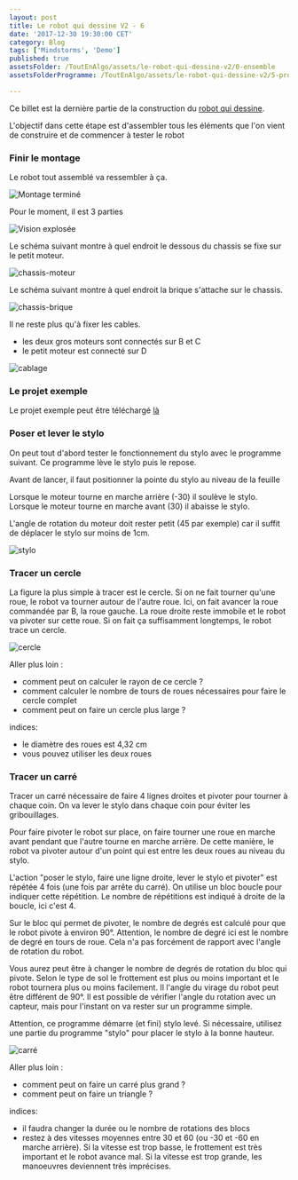 ```yaml
---
layout: post
title: Le robot qui dessine V2 - 6
date: '2017-12-30 19:30:00 CET'
category: Blog
tags: ['Mindstorms', 'Demo']
published: true
assetsFolder: /ToutEnAlgo/assets/le-robot-qui-dessine-v2/0-ensemble
assetsFolderProgramme: /ToutEnAlgo/assets/le-robot-qui-dessine-v2/5-programme

---
```


Ce billet est la dernière partie de la construction du [robot qui dessine]({{site.prefix}}/blog/2017/12/27/le-robot-qui-dessine-v2-1).

L'objectif dans cette étape est d'assembler tous les éléments que l'on vient de construire et de commencer à tester le robot

### Finir le montage

Le robot tout assemblé va ressembler à ça.

![Montage terminé]({{page.assetsFolder}}/dessinateurv2-all-avec-porte-stylo-small.png)

Pour le moment, il est 3 parties

![Vision explosée]({{page.assetsFolder}}/dessinateurv2-avec-porte-stylo-exploded.png)

Le schéma suivant montre à quel endroit le dessous du chassis se fixe sur le petit moteur.

![chassis-moteur]({{page.assetsFolder}}/chassis-moteur.png)

Le schéma suivant montre à quel endroit la brique s'attache sur le chassis.

![chassis-brique]({{page.assetsFolder}}/chassis-brique.png)

Il ne reste plus qu'à fixer les cables.
- les deux gros moteurs sont connectés sur B et C
- le petit moteur est connecté sur D

![cablage]({{page.assetsFolder}}/cablage.png)

### Le projet exemple

Le projet exemple peut être téléchargé [là]({{page.assetsFolder}}/dessinator-v2.ev3)

### Poser et lever le stylo

On peut tout d'abord tester le fonctionnement du stylo avec le programme suivant. Ce programme lève le stylo puis le repose. 

Avant de lancer, il faut positionner la pointe du stylo au niveau de la feuille

Lorsque le moteur tourne en marche arrière (-30) il soulève le stylo. 
Lorsque le moteur tourne en marche avant (30) il abaisse le stylo.

L'angle de rotation du moteur doit rester petit (45 par exemple) car il suffit de déplacer le stylo sur moins de 1cm. 


![stylo]({{page.assetsFolderProgramme}}/stylo.png)

### Tracer un cercle

La figure la plus simple à tracer est le cercle. Si on ne fait tourner qu'une roue, le robot va tourner autour de l'autre roue. Ici, on fait avancer la roue commandée par B, la roue gauche. La roue droite reste immobile et le robot va pivoter sur cette roue. Si on fait ça suffisamment longtemps, le robot trace un cercle. 

![cercle]({{page.assetsFolderProgramme}}/cercle.png)

Aller plus loin :
- comment peut on calculer le rayon de ce cercle ?
- comment calculer le nombre de tours de roues nécessaires pour faire le cercle complet 
- comment peut on faire un cercle plus large ?

indices:
- le diamètre des roues est 4,32 cm
- vous pouvez utiliser les deux roues

### Tracer un carré

Tracer un carré nécessaire de faire 4 lignes droites et pivoter pour tourner à chaque coin. On va lever le stylo dans chaque coin pour éviter les gribouillages. 

Pour faire pivoter le robot sur place, on faire tourner une roue en marche avant pendant que l'autre tourne en marche arrière. De cette manière, le robot va pivoter autour d'un point qui est entre les deux roues au niveau du stylo. 

L'action "poser le stylo, faire une ligne droite, lever le stylo et pivoter" est répétée 4 fois (une fois par arrête du carré). On utilise un bloc boucle pour indiquer cette répétition. Le nombre de répétitions est indiqué à droite de la boucle, ici c'est 4.

Sur le bloc qui permet de pivoter, le nombre de degrés est calculé pour que le robot pivote à environ 90°. Attention, le nombre de degré ici est le nombre de degré en tours de roue. Cela n'a pas forcément de rapport avec l'angle de rotation du robot.

Vous aurez peut être à changer le nombre de degrés de rotation du bloc qui pivote. Selon le type de sol le frottement est plus ou moins important et le robot tournera plus ou moins facilement. Il l'angle du virage du robot peut être différent de 90°. Il est possible de vérifier l'angle du rotation avec un capteur, mais pour l'instant on va rester sur un programme simple.

Attention, ce programme démarre (et fini) stylo levé. Si nécessaire, utilisez une partie du programme "stylo" pour  placer le stylo à la bonne hauteur. 

![carré]({{page.assetsFolderProgramme}}/carre.png)

Aller plus loin :
- comment peut on faire un carré plus grand ?
- comment peut on faire un triangle ?

indices:
- il faudra changer la durée ou le nombre de rotations des blocs
- restez à des vitesses moyennes entre 30 et 60 (ou -30 et -60 en marche arrière). Si la vitesse est trop basse, le frottement est très important et le robot avance mal. Si la vitesse est trop grande, les manoeuvres deviennent très imprécises.




